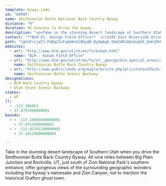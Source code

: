 ```yaml
---
template: byway.jade
id: "68995"
name: Smithsonian Butte National Back Country Byway
distance: "9"
duration: 45 minutes to drive the byway.
description: "<p>Take in the stunning desert landscape of Southern Utah when you drive the Smithsonian Butte Back Country Byway. All nine miles between Big Plain Junction and Rockville, UT, just south of Zion National Park's southern entrance, offer gorgeous views of the surrounding geographic wonders including the byway's namesake and Zion Canyon, not to mention the historical Grafton ghost town.</p>"
contact: "**BLM St. George Field Office**  \r\n345 East Riverside Drive                                        \r\nSt. George, UT 84790                                              \r\n435-688-3200 or 688+Ext.                                            \r\nFax 435-688-3252                                                        \r\n[Send E-mail](mailto:utsgmail@blm.gov)"
path: "{ghaFrcjqT}~Fd@qCIuFa@eNsG}BOy@W_By@qAgA_GmG}ARiA@sAu@}E_@aK{DkFoDiEmDYa@wAoE@iAn@oC?kAiCsDMg@H_@|@w@^o@H}AOoFd@mFE}CRwC@mGHcBt@{DX{CB}Ci@sBDm@b@mBPY`D_At@Fr@MDk@e@}GmAeFKsBo@yE]sAUgBHk@d@sAHgAEsE~@yBDk@Ou@yAsBi@qAE{@NcB}BoLmBiL{@kCd@aFlAkDY_AiBcCmAeCwHsCwAeCe@sAu@sAsDeDiBaCSs@U_BCaEe@wCSoDOe@s@a@aA?s@`@y@PcBYUEmByAmFgDwA_@eAC{ANeDx@iHT{BlA_AV{By@wAGuAq@mA?y@VmE|BsHpAsAEcAa@_A?eHfBmAkCqAaBwBuE{AyBg@iAeD{MGu@JgAt@qEDgBIy@_@}@gDoFgA_AqCgAO]EoABe@z@gFP_C?mNHcGoAaSmAoH]SwDFmAJuQC"
websites: 
  - url: "http://www.blm.gov/ut/st/en/fo/kanab.html"
    name: "BLM - Kanab Field Office"
  - url: "http://www.blm.gov/ut/st/en/fo/st__george/blm_special_areas/smithsonian_butte.3.html"
    name: Smithsonian Butte Back Country Byway
  - url: "http://www.publiclands.org/explore/site.php?plicstate=UT&id=1818&PHPSESSID=23cfeb7c9"
    name: Smithsonian Butte Scenic Backway
designations: 
  - BLM Back Country Byway
  - Utah State Scenic Backway
states: 
  - UT
ll: 
  - -113.106651
  - 37.0753400000001
bounds: 
  - - -113.10685000000001
    - 37.0753400000001
  - - -113.03761299999991
    - 37.16120900000004

---
```


<p>Take in the stunning desert landscape of Southern Utah when you drive the Smithsonian Butte Back Country Byway. All nine miles between Big Plain Junction and Rockville, UT, just south of Zion National Park's southern entrance, offer gorgeous views of the surrounding geographic wonders including the byway's namesake and Zion Canyon, not to mention the historical Grafton ghost town.</p>